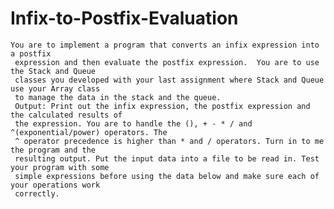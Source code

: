 # Infix-to-Postfix-Evaluation
    You are to implement a program that converts an infix expression into a postfix
     expression and then evaluate the postfix expression.  You are to use the Stack and Queue
     classes you developed with your last assignment where Stack and Queue use your Array class
     to manage the data in the stack and the queue.
     Output: Print out the infix expression, the postfix expression and the calculated results of
     the expression. You are to handle the (), + - * / and  ^(exponential/power) operators. The
     ^ operator precedence is higher than * and / operators. Turn in to me the program and the
     resulting output. Put the input data into a file to be read in. Test your program with some
     simple expressions before using the data below and make sure each of your operations work
     correctly.
